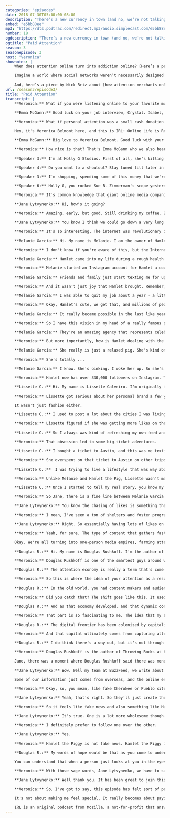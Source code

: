```yaml
---
categories: "episodes"
date: 2018-07-30T05:00:00-08:00
description: "There’s a new currency in town (and no, we’re not talking about Bitcoin). We’re talking about attention. In this episode of IRL, [Veronica Belmont](https://twitter.com/Veronica) and special guest [Jane Lytvynenko](https://twitter.com/JaneLytv) explore all the ways your attention has become worth money on social media. Meet [Hamlet the Piggy](https://www.instagram.com/hamlet_the_piggy/), an Instagram star who is helping her owner cope with epilepsy and also build a business; [Lisette Calveiro](https://www.instagram.com/lissettecalv/), whose quest for fame online left her spending beyond her means; and media theorist [Douglas Rushkoff](https://twitter.com/rushkoff), who discusses what’s behind the emerging attention economy."
embed: "e5bb88ee"
mp3: "https://dts.podtrac.com/redirect.mp3/audio.simplecast.com/e5bb88ee.mp3"
number: 18
ogdescription: "There’s a new currency in town (and no, we’re not talking about Bitcoin). We’re talking about attention."
ogtitle: "Paid Attention"
season: 3
seasonepisode: 3
host: "Veronica"
shownotes: |
    When does attention online turn into addiction online? [Here’s a perspective from Mozilla’s Heather West](http://blog.mozilla.org/internetcitizen/2018/07/27/attention-addiction/).

    Imagine a world where social networks weren’t necessarily designed to capture your attention, but instead were built to benefit you and your community. [Here are some thoughts by Katharina Nocun](http://blog.mozilla.org/internetcitizen/2018/07/26/katharina-nocun-social-media-networks/) on what this would look like.

    And, here’s a piece by Nick Briz about [how attention merchants online use your digital fingerprints](http://blog.mozilla.org/internetcitizen/2018/07/26/this-is-your-digital-fingerprint/) to target you with content.
url: /season3/episode3/
title: "Paid Attention"
transcript: |
    **Veronica:** What if you were listening online to your favorite musician and then they gave you a shoutout? Not to all their fans, but to you, just you?

    **Emma McGann:** Good luck on your job interview, Crystal. Isabel, yes. (singing)

    **Veronica:** What if personal attention was a small cash donation away? Would you pay to be noticed? What's the price of someone else's attention? And, how much would you charge for yours?

    Hey, it's Veronica Belmont here, and this is IRL: Online Life is Real Life. This episode is all about the million little ways that your attention is being monetized. But wait, this isn't just another long read about a social media site cashing in on your likes for a gazillion dollars. It's actually all about you and me, about how we're all getting drawn into the same need for online attention.

    **Emma McGann:** Big love to Veronica Belmont. Good luck with your podcast.

    **Veronica:** How nice is that? That's Emma McGann who we also heard at the top of the show. She's a singer who uses something called YouNow. It's a platform where she can livestream performances whenever she feels like it, and fans can send her money in real time. She'll often do shoutouts like that when she receives a gift. It's part of an emerging economy of attention that let's broadcast jockeys make a living on sites, like YouNow or Twitch or Periscope by streaming their video diaries, their songs, or even just their meals. Point is, whatever content you're broadcasting, a live streaming celeb can earn real money — hundreds, thousands, even tens of thousands of dollars a week if they've captured enough attention.

    **Speaker 3:** I’m at Holly G Studios. First of all, she's killing it on-

    **Speaker 4:** Do you want to a shoutout? Stay tuned till later in the video to find out how you can get a shoutout from yours truly.

    **Speaker 3:** I’m shopping, spending some of this money that we're talking about. Hey, Courtney. We were talking about our Periscope plans. We got-

    **Speaker 6:** Holly G, you rocked Sue B. Zimmerman's scope yesterday. That was awesome. I love her Skype-

    **Veronica:** It's common knowledge that giant online media companies monetize the attention of their users. But what's less understood is how individuals are getting in on the game too. Call it trickle-down attention economics, if you're feeling fancy. I've got an awesome house guest here with me today to help explore all this. It's the wonderful Jane Lytvynenko. Jane is a writer over at BuzzFeed, so she knows a thing or two about what grabs people's attention. Hi, Jane.

    **Jane Lytvynenko:** Hi, how's it going?

    **Veronica:** Amazing, early, but good. Still drinking my coffee. But we're doing this podcast thing. So this drive to monetize views and likes is getting more and more personal these days, to the point where it's not just media companies but actually individuals thinking in terms of metrics and clicks and dollars. So, what are some of the more interesting or peculiar attention seekers that you've come across in your work?

    **Jane Lytvynenko:** You know I think we could go down a very long list in terms of attention seekers. But one of the most fascinating ones I found were Russian ones. Russian YouTube is notorious for its dashcam footage and weird quirks like that. But what I recently learned is that Russian YouTube is also big on monetizing attention, and specifically, a lot of men on Russian YouTube will accept payments in order to perform tasks. And this can be tasks like singing something badly and ranging all the way to the extreme, something like hurting yourself. And that's one of the ways that they earn money for a living. They purchase cars. They help pay for their bills. I think that is one of the most fascinating ways that I've seen the attention economy manifest.

    **Veronica:** It's so interesting. The internet was revolutionary in the way that it gave anyone with a computer and a webcam the opportunity to create things and share them with the world. But that wave of creativity has morphed into a tsunami of content. And all that content is searching for attention. That's a big shift.

    **Melanie Garcia:** Hi. My name is Melanie. I am the owner of Hamlet the Piggy.

    **Veronica:** I don't know if you're aware of this, but the Internet has a thing for cute animals. I mean, really, if you boiled the entire internet down to its purest essence, you'd end up with a cat GIF. And frankly, there are a lot of people pushing their adorable cats and dogs online. But Melanie Garcia was able to cut through the noise, because hey, Hamlet's a pig.

    **Melanie Garcia:** Hamlet came into my life during a rough health period. I have epilepsy, and in 2014 I had a really large amount of breakthrough seizures, where I had to move in with my parents so that they could help take care of me, because I couldn't do a lot independently. So that was a really depressing time for me. So, Hamlet was the perfect thing to cheer me up.

    **Veronica:** Melanie started an Instagram account for Hamlet a couple of days after she got her, because, honestly, how could you not?

    **Melanie Garcia:** Friends and family just start texting me for updates and asking more about Hamlet. They started tagging other friends and family, and it just kind of snowballed from there. Probably within like three months, she started growing followers anywhere from like 500 to 1,000 a day at some points, and that really surprised me that she could bring others so much joy just like she brought me.

    **Veronica:** And it wasn't just joy that Hamlet brought. Remember, in the trickle-down attention economy, 1,000 followers per day translates to ... Let's just stick a cash register sound effect in here somewhere.

    **Melanie Garcia:** I was able to quit my job about a year - a little over a year ago and focus completely on Hamlet. So I was inspired to do more content and do more videos and kind of share what her life is behind the scenes.

    **Veronica:** Okay, Hamlet's cute, we get that, and millions of people want to look at cute pigs doing cute things. But when did the money come in exactly?

    **Melanie Garcia:** It really became possible in the last like year to two years. I just started getting more and more emails of different companies that wanted to work with us and different opportunities and things. But also, Hamlet joined The Dog Agency.

    **Veronica:** So I have this vision in my head of a really famous pig getting miffed that she has to go to a dog agency. But anyway ...

    **Melanie Garcia:** They're an amazing agency that represents celebrity pets. And so, once Hamlet joined them, we started to get a lot more opportunities such as sponsored campaigns, and she was able to go to New York for PetCon. So that really boosted things.

    **Veronica:** But more importantly, how is Hamlet dealing with the limelight?

    **Melanie Garcia:** She really is just a relaxed pig. She's kind of lazy so she likes to be toted around whether it's in the stroller or in the car. I'd say she's pretty comfortable in clothes. I mean, you could see I post videos and she'll be wearing sunglasses and walking around with them, like no big deal. So she's pretty comfortable, I feel like in all of our posts. Hey Hamlet.

    **Veronica:** She's totally ...

    **Melanie Garcia:** I know. She's oinking. I woke her up. So she's doing the not-so-happy oinks.

    **Veronica:** Hamlet now has over 330,000 followers on Instagram. That'll do, pig. That'll do. Of course, the race for attention doesn't always end so well.

    **Lissette C.:** Hi. My name is Lissette Calveiro. I'm originally from Miami, but I live in New York City.

    **Veronica:** Lissette got serious about her personal brand a few years ago. She has about 36,000 followers on Instagram. But those followers came with a cost. I wanted to make sure I was posting at least one photo a day. But the photo had to be something interesting, so I had to create experiences for myself that created content. One easy way to describe that is with clothes. I found myself shopping way more than I needed to, just to kind of have new fashion photos each day.

    It wasn't just fashion either.

    **Lissette C.:** I used to post a lot about the cities I was living in or traveling and food, and I realized that I was getting more likes when I would post a photo of me in it. Then I realized, "Okay, so this is the kind of content people want to see more."

    **Veronica:** Lissette figured if she was getting more likes on the photo she was in, she'd have to put herself in more of these places she was posting about.

    **Lissette C.:** So I always was kind of refreshing my own feed and saying like, "I need to post some travel content. I need to put some food content. So I need to go eat brunch," and just kind of over-obsessing about gaining new followers.

    **Veronica:** That obsession led to some big-ticket adventures.

    **Lissette C.:** I bought a ticket to Austin, and this was me texting my friends saying, "Where should we go? What's an Instagram-able place?" I was judging cities by their Instagram worthiness, and we're like, "Let's go to Austin," and didn't even bother to check or care what the ticket should be.

    **Veronica:** She overspent on that ticket to Austin on other trips and clothes and brunches, all to make her Instagram feed more appealing. By the end of this spree, Lissette was $10,000 in debt.

    **Lissette C.:**  I was trying to live a lifestyle that was way above my budget just to kind of keep up with the pressures of social media.

    **Veronica:** Unlike Melanie and Hamlet the Pig, Lissette wasn't made by her quest for Instagram fame. She was nearly destroyed by it. Fortunately, she came around to a more authentic relationship with her followers.

    **Lissette C.:** Once I started to tell my real story, you know my Instagram account grew from the story because the people who wanted to follow me said was like, "Wow, someone who's being raw and someone who's not afraid to admit what they did wrong their failures as much as their successes."

    **Veronica:** So Jane, there is a fine line between Melanie Garcia's accidental success with Hamlet the Piggy and Lissette Calveiro's Instagram spending spree. How do you think the chasing of likes affects the kind of content we experience online? Or even the kind of stories you do at BuzzFeed?

    **Jane Lytvynenko:** You know the chasing of likes is something that everybody's after, right? Every fake news publisher, every Instagram star. One recent story, for example, that we did, talked about how dog shelters are now required to make the dogs that they're putting up for adoption look a lot cuter, because whether they have a good Instagram photo or not can mean the difference between life or death for that dog. If a dog looks cute, it gets adopted, and if it doesn't look cute, it won't.

    **Veronica:** I mean, I've seen a ton of shelters and foster programs on Instagram, and I can totally see why it might be difficult to get a dog adopted if its photo is not as cute as the others.

    **Jane Lytvynenko:** Right. So essentially having lots of likes on something puts it front of mind for somebody, and whether that's a good thing or a bad thing, it's hard to know. But the reality is that it's right there in front of us, and it's definitely affecting what type of information we're getting too.

    **Veronica:** Yeah, for sure. The type of content that gathers fast and copious likes is bound to obscure other important stuff. Content that might be more nuanced or subtle or complex.

    Okay. We're all turning into one-person media empires, farming attention the way past generations would farm a field of wheat. It's become a resource, not just for Vogue magazine and not just for Facebook. It's for all of us, but hold up. If we're getting all caught up in the race to monetize each other's attention, what's the big picture? How did attention become the same thing as dollar signs in the first place? Well we found just the person to give us that big picture view.

    **Douglas R.:** Hi. My name is Douglas Rushkoff. I'm the author of a bunch of books on media, technology, society, and economics.

    **Veronica:** Douglas Rushkoff is one of the smartest guys around when it comes to the internet and economic trends. If anyone can get to the bottom of this madness, it's him.

    **Douglas R.:** The attention economy is really a term that's come into more recent usage as a way of really articulating the fact that the only limits to the growth of internet companies is the amount of eyeball hours that human beings can spend glued to a particular piece of content. What early digital business people came to realize was that online real estate is infinite. They can keep building lots and lots and lots of websites. The territory expands forever. But they're limited by the number of hours that we can actually spend looking at and absorbing all of this stuff they're putting out there.

    **Veronica:** So this is where the idea of your attention as a resource comes from. The limited resource isn't a field that you could farm or the amount of oil in the ground or anything like that. It's the number of hours that humans actually have in a day. Our time, our attention becomes a resource. But, this next step is important. This is how the whole model changed.

    **Douglas R.:** In the old world, you had content makers and audiences. Then as content makers realized that they needed to get paid, they took on advertising. And once the content makers were being paid more by advertisers than they were by their viewers or their readers, then the landscape shifted. We moved into an attention economy where the content was really more about delivering eyeballs and viewers and audience to advertisers than content to audiences.

    **Veronica:** Did you catch that? The shift goes like this. It used to be about giving content to the audience and then it became about giving audiences to advertisers.

    **Douglas R.:** And as that economy developed, and that dynamic continued, a whole lot of other industries popped up, like data mining and demographics and psychographics and targeting. Because now that the consumers really were the product, you needed to understand who all these consumers were.

    **Veronica:** That part is so fascinating to me. The idea that my attention is worth more to this company than that company, and they can bid for my attention using algorithms just basically in the blink of an eye.

    **Douglas R.:** The digital frontier has been colonized by capitalism. All of the other effects are really just different ways of distracting us or numbing us from this essential reality. You know racism works today because there's good money in racism. Sexism works because there's good money in sexism. We're at the mercy of a market. Every company you talk to today is at the mercy of their shareholders. They are there to grow capital.

    **Veronica:** And that capital ultimately comes from capturing attention whether your giant company X or you're just a nice gal with an Instagram worthy pet who's trying to make the rent. But is that it then? We're just stuck in some big eyeball battle royal? Or can we imagine another option?

    **Douglas R.:** I do think there's a way out, but it's not through throwing more business at it. I think the way out is by understanding that there are ways of valuing human time and effort and energy and experience that don't have market metrics on them. You know that there's some things that the market just can't value appropriately.

    **Veronica:** Douglas Rushkoff is the author of Throwing Rocks at the Google Bus and the host of the Team Human podcast.

    Jane, there was a moment where Douglas Rushkoff said there was money in racism and sexism as kind of an explanation for why we see a lot of it online. Is it the same with the phenomenon like fake news? How does fake news fit into our current attention economy?

    **Jane Lytvynenko:** Wow. Well my team at BuzzFeed, we write about fake news a lot, and we write about hoaxes on the internet, and that has become one of the favorite scams of anybody who's trying to make some money overseas. In 2017, we did a huge project where we gathered just around 700 websites and analyzed two million Facebook posts with their associated pages. What we found is that it's true. Racism and sexism kind of does pay. We looked at publishers that ran both liberal partisan websites and blogs and conservative partisan websites and blogs at the exact same time because they were just looking to make money.

    Some of our information just comes from overseas, and the online environment that we've created right now is very, very conductive to that. For example, one of the biggest phenomena that we see on Facebook is Native American pages are almost exclusively run from places like Kosovo and Macedonia.

    **Veronica:** Okay, so, you mean, like fake Cherokee or Pueblo sites are being created in Kosovo?

    **Jane Lytvynenko:** Yeah, that's right. So they'll just create these fake pages. They'll sell swag. They'll post either very clickbait headlines or fake news headlines altogether, and that's how they'll make some money.

    **Veronica:** So it feels like fake news and also something like Hamlet the Piggy, like not all that different at the end of the day because we're all competing for the same amount of attention and eyeballs that people can give to you online.

    **Jane Lytvynenko:** It's true. One is a lot more wholesome though.

    **Veronica:** I definitely prefer to follow one over the other.

    **Jane Lytvynenko:** Yes.

    **Veronica:** Hamlet the Piggy is not fake news. Hamlet the Piggy is amazing and good for your soul. And making these choices matters even more once you realize that your attention really is a limited resource that it really does have a huge value to you whether other people turn it into money or not. Here's Douglas Rushkoff again.

    **Douglas R.:** My words of hope would be that as you come to understand what these platforms want from you, you're in a much better position to use them intelligently and to your own benefit rather than to someone else's. It's not that scary to find out, "Oh okay. This is all just a big corporation trying to get value from me." Once you understand that, then you can decide, "Oh the internet is a tool like any other tool, like a traffic light. You know, like anything else that's out there," and it opens up this whole real world of people and places that you can suddenly appreciate in this other way.

    You can understand that when a person just looks at you in the eyes or nods at something you've said, that's better than a thousand likes.

    **Veronica:** With those sage words, Jane Lytvynenko, we have to say goodbye. It's been amazing having you along for the ride today, and I wish you and BuzzFeed however much attention you may desire.

    **Jane Lytvynenko:** Well thank you. It has been great to join this conversation, and thanks for paying attention to us.

    **Veronica:** So, I've got to say, this episode has felt sort of personal for me. I'm realizing that my entire career has actually been about exactly this, about gathering attention online. I've got a pretty okay amount of followers on social media, and that's meant a lot of opportunities to work with brands, like working with Mozilla on this very podcast. The attention I get helps drive interest in things, and yeah, I've often been paid along the way too. The more data I have proving people are watching me, the more I could potentially make. So how does that change the way I go around living my life? It means there's always this little voice, this little nudge toward the thing that's going to grab more attention, more followers, more likes, and this is the key thing.

    It's not about making me feel special. It really becomes about paying the rent sometimes. Finding a balance between gathering attention and actually being my weirdo self no matter how many people want to follow that, that's something I'm always going to be working on. In fact, I think that balance is something that a lot of people are grappling with these days, particularly young families. Later in the season, we're going to look at what it means to grow up online, the challenges, the struggles and opportunities for digitally-connected kids. That's coming up in a few weeks, so stay tuned and stay subscribed.

    IRL is an original podcast from Mozilla, a not-for-profit that answers to internet users, not shareholders. Mozilla is the organization behind the Firefox browser. Next time on the show, we're zooming into focus on virtual connections. All the little ways that personal relationships get tweaked and sometimes radically altered when we hop online, because as much as we might desire mass audiences online, the real drama is always one to one. I'm Veronica Belmont, and I'll see you online until we catch up again IRL.
---
```

